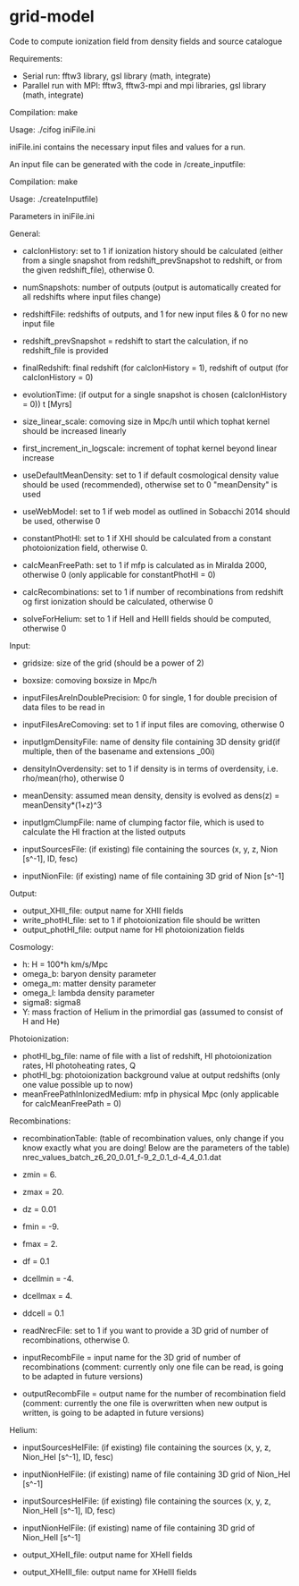 # grid-model
Code to compute ionization field from density fields and source catalogue

Requirements:
- Serial run: fftw3 library, gsl library (math, integrate)
- Parallel run with MPI: fftw3, fftw3-mpi and mpi libraries, gsl library (math, integrate)

Compilation:
make

Usage:
./cifog iniFile.ini

iniFile.ini contains the necessary input files and values for a run. 


An input file can be generated with the code in /create_inputfile:

Compilation: make

Usage: ./createInputfile)


Parameters in iniFile.ini

General:
- calcIonHistory: set to 1 if ionization history should be calculated (either from a single snapshot from redshift_prevSnapshot to redshift, or from the given redshift_file), otherwise 0.
- numSnapshots: number of outputs (output is automatically created for all redshifts where input files change)
- redshiftFile: redshifts of outputs, and 1 for new input files & 0 for no new input file
- redshift_prevSnapshot = redshift to start the calculation, if no redshift_file is provided
- finalRedshift: final redshift (for calcIonHistory = 1), redshift of output (for calcIonHistory = 0)
- evolutionTime: (if output for a single snapshot is chosen (calcIonHistory = 0)) t [Myrs]

- size_linear_scale: comoving size in Mpc/h until which tophat kernel should be increased linearly
- first_increment_in_logscale: increment of tophat kernel beyond linear increase

- useDefaultMeanDensity: set to 1 if default cosmological density value should be used (recommended), otherwise set to 0 "meanDensity" is used

- useWebModel: set to 1 if web model as outlined in Sobacchi 2014 should be used, otherwise 0
- constantPhotHI: set to 1 if XHI should be calculated from a constant photoionization field, otherwise 0.
- calcMeanFreePath: set to 1 if mfp is calculated as in Miralda 2000, otherwise 0 (only applicable for constantPhotHI = 0)
- calcRecombinations: set to 1 if number of recombinations from redshift og first ionization should be calculated, otherwise 0
- solveForHelium: set to 1 if HeII and HeIII fields should be computed, otherwise 0

Input:
- gridsize: size of the grid (should be a power of 2)
- boxsize: comoving boxsize in Mpc/h

- inputFilesAreInDoublePrecision: 0 for single, 1 for double precision of data files to be read in
- inputFilesAreComoving: set to 1 if input files are comoving, otherwise 0

- inputIgmDensityFile: name of density file containing 3D density grid(if multiple, then of the basename and extensions _00i)
- densityInOverdensity: set to 1 if density is in terms of overdensity, i.e. rho/mean(rho), otherwise 0
- meanDensity: assumed mean density, density is evolved as dens(z) = meanDensity*(1+z)^3

- inputIgmClumpFile: name of clumping factor file, which is used to calculate the HI fraction at the listed outputs

- inputSourcesFile: (if existing) file containing the sources (x, y, z, Nion [s^-1], ID, fesc)
- inputNionFile: (if existing) name of file containing 3D grid of Nion [s^-1]

Output:
- output_XHII_file: output name for XHII fields
- write_photHI_file: set to 1 if photoionization file should be written
- output_photHI_file: output name for HI photoionization fields

Cosmology:
- h: H = 100*h km/s/Mpc
- omega_b: baryon density parameter
- omega_m: matter density parameter
- omega_l: lambda density parameter
- sigma8: sigma8
- Y: mass fraction of Helium in the primordial gas (assumed to consist of H and He)

Photoionization:
- photHI_bg_file: name of file with a list of redshift, HI photoionization rates, HI photoheating rates, Q
- photHI_bg: photoionization background value at output redshifts (only one value possible up to now)
- meanFreePathInIonizedMedium: mfp in physical Mpc (only applicable for calcMeanFreePath = 0)

Recombinations:
- recombinationTable: (table of recombination values, only change if you know exactly what you are doing! Below are the parameters of the table) nrec_values_batch_z6_20_0.01_f-9_2_0.1_d-4_4_0.1.dat
- zmin = 6.
- zmax = 20.
- dz = 0.01
- fmin = -9.
- fmax = 2.
- df = 0.1
- dcellmin = -4.
- dcellmax = 4.
- ddcell = 0.1

- readNrecFile: set to 1 if you want to provide a 3D grid of number of recombinations, otherwise 0.
- inputRecombFile = input name for the 3D grid of number of recombinations (comment: currently only one file can be read, is going to be adapted in future versions)
- outputRecombFile = output name for the number of recombination field (comment: currently the one file is overwritten when new output is written, is going to be adapted in future versions)

Helium:
- inputSourcesHeIFile: (if existing) file containing the sources (x, y, z, Nion_HeI [s^-1], ID, fesc)
- inputNionHeIFile: (if existing) name of file containing 3D grid of Nion_HeI [s^-1]
- inputSourcesHeIFile: (if existing) file containing the sources (x, y, z, Nion_HeII [s^-1], ID, fesc)
- inputNionHeIFile: (if existing) name of file containing 3D grid of Nion_HeII [s^-1]

- output_XHeII_file: output name for XHeII fields
- output_XHeIII_file: output name for XHeIII fields
